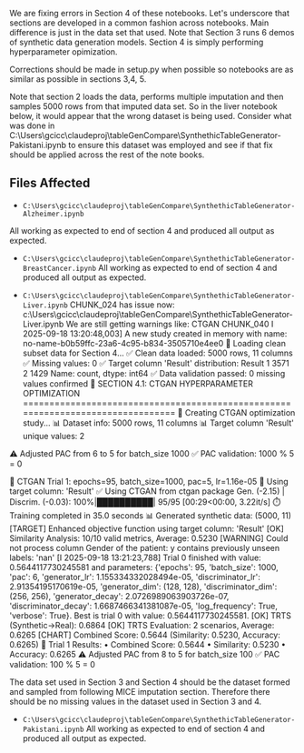 
We are fixing errors in Section 4 of these notebooks. Let's underscore that sections are developed in a common fashion across notebooks.  Main difference is just in the data set that used.  Note that Section 3 runs 6 demos of synthetic data generation models. Section 4 is simply performing hyperparameter opimization.  

Corrections should be made in setup.py when possible so notebooks are as similar as possible in sections 3,4, 5.

Note that section 2 loads the data, performs multiple imputation and then samples 5000 rows from that imputed data set.  So in the liver notebook below, it would appear that the wrong dataset is being used.  Consider what was done in C:\Users\gcicc\claudeproj\tableGenCompare\SynthethicTableGenerator-Pakistani.ipynb to ensure this dataset was employed and see if that fix should be applied across the rest of the note books.

## Files Affected
- `C:\Users\gcicc\claudeproj\tableGenCompare\SynthethicTableGenerator-Alzheimer.ipynb`

All working as expected to end of section 4 and produced all output as expected. 


- `C:\Users\gcicc\claudeproj\tableGenCompare\SynthethicTableGenerator-BreastCancer.ipynb`
All working as expected to end of section 4 and produced all output as expected. 


- `C:\Users\gcicc\claudeproj\tableGenCompare\SynthethicTableGenerator-Liver.ipynb`
CHUNK_024 has issue now: c:\Users\gcicc\claudeproj\tableGenCompare\SynthethicTableGenerator-Liver.ipynb 
We are still getting warnings like:
CTGAN CHUNK_040
I 2025-09-18 13:20:48,003] A new study created in memory with name: no-name-b0b59ffc-23a6-4c95-b834-3505710e4ee0
🔄 Loading clean subset data for Section 4...
✅ Clean data loaded: 5000 rows, 11 columns
✅ Missing values: 0
✅ Target column 'Result' distribution:
Result
1    3571
2    1429
Name: count, dtype: int64
✅ Data validation passed: 0 missing values confirmed
🔧 SECTION 4.1: CTGAN HYPERPARAMETER OPTIMIZATION
================================================================================
🔄 Creating CTGAN optimization study...
📊 Dataset info: 5000 rows, 11 columns
📊 Target column 'Result' unique values: 2

⚠️  Adjusted PAC from 6 to 5 for batch_size 1000
✅ PAC validation: 1000 % 5 = 0

🔄 CTGAN Trial 1: epochs=95, batch_size=1000, pac=5, lr=1.16e-05
🎯 Using target column: 'Result'
✅ Using CTGAN from ctgan package
Gen. (-2.15) | Discrim. (-0.03): 100%|██████████| 95/95 [00:29<00:00,  3.22it/s]
⏱️ Training completed in 35.0 seconds
📊 Generated synthetic data: (5000, 11)
[TARGET] Enhanced objective function using target column: 'Result'
[OK] Similarity Analysis: 10/10 valid metrics, Average: 0.5230
[WARNING] Could not process column Gender of the patient: y contains previously unseen labels: 'nan'
[I 2025-09-18 13:21:23,788] Trial 0 finished with value: 0.5644117730245581 and parameters: {'epochs': 95, 'batch_size': 1000, 'pac': 6, 'generator_lr': 1.155334332028494e-05, 'discriminator_lr': 2.91354195170619e-05, 'generator_dim': (128, 128), 'discriminator_dim': (256, 256), 'generator_decay': 2.0726989063903726e-07, 'discriminator_decay': 1.6687466341381087e-05, 'log_frequency': True, 'verbose': True}. Best is trial 0 with value: 0.5644117730245581.
[OK] TRTS (Synthetic->Real): 0.6864
[OK] TRTS Evaluation: 2 scenarios, Average: 0.6265
[CHART] Combined Score: 0.5644 (Similarity: 0.5230, Accuracy: 0.6265)
🎯 Trial 1 Results:
   • Combined Score: 0.5644
   • Similarity: 0.5230
   • Accuracy: 0.6265
⚠️  Adjusted PAC from 8 to 5 for batch_size 100
✅ PAC validation: 100 % 5 = 0


The data set used in Section 3 and Section 4 should be the dataset formed and sampled from following MICE imputation section. Therefore there should be no missing values in the dataset used in Section 3 and 4.

- `C:\Users\gcicc\claudeproj\tableGenCompare\SynthethicTableGenerator-Pakistani.ipynb`
All working as expected to end of section 4 and produced all output as expected. 
